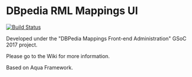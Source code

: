 # DBpedia RML Mappings UI


[![Build Status](https://travis-ci.org/dbpedia/mappings-ui.svg?branch=master)](https://travis-ci.org/dbpedia/mappings-ui)

Developed under the "DBPedia Mappings Front-end Administration" GSoC 2017 project.

Please go to the Wiki for more information.


Based on Aqua Framework.

